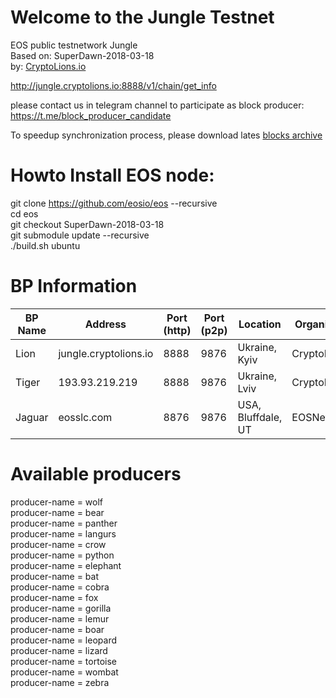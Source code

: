 # Welcome to the Jungle Testnet
EOS public testnetwork Jungle   
Based on: SuperDawn-2018-03-18  
by: <a href="http://CryptoLions.io">CryptoLions.io</a>  

http://jungle.cryptolions.io:8888/v1/chain/get_info

please contact us in telegram channel to participate as block producer: https://t.me/block_producer_candidate

To speedup synchronization process, please download lates <a href="http://jungle.cryptolions.io:9898/blocks/jungleBlocks.tar.gz">blocks archive </a>

# Howto Install EOS node:  
  
git clone https://github.com/eosio/eos --recursive  
cd eos  
git checkout SuperDawn-2018-03-18  
git submodule update --recursive  
./build.sh ubuntu  


# BP Information
| BP Name | Address | Port (http) | Port (p2p) | Location | Organisation |
|---------|---------|-------------|------------|----------|--------------|
| Lion | jungle.cryptolions.io | 8888 | 9876 | Ukraine, Kyiv | CryptoLions.io |
| Tiger | 193.93.219.219 | 8888 | 9876 | Ukraine, Lviv | CryptoLions.io |
| Jaguar | eosslc.com | 8876 | 9876 | USA, Bluffdale, UT | EOSNet.io |


# Available producers
producer-name = wolf  
producer-name = bear  
producer-name = panther  
producer-name = langurs  
producer-name = crow  
producer-name = python  
producer-name = elephant  
producer-name = bat  
producer-name = cobra  
producer-name = fox  
producer-name = gorilla  
producer-name = lemur  
producer-name = boar  
producer-name = leopard  
producer-name = lizard  
producer-name = tortoise  
producer-name = wombat  
producer-name = zebra  


